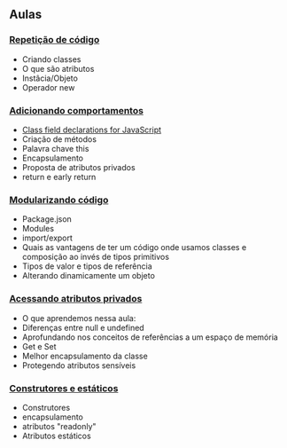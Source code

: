 ## Aulas

### <a href="./aulas/aula1/index.js" target="_blank">Repetição de código</a>

- Criando classes
- O que são atributos
- Instâcia/Objeto
- Operador new

### <a href="./aulas/aula2/index.js" target="_blank">Adicionando comportamentos</a>

- <a href="https://github.com/tc39/proposal-class-fields" target="_blank">Class field declarations for JavaScript</a>
- Criação de métodos
- Palavra chave this
- Encapsulamento
- Proposta de atributos privados
- return e early return

### <a href="./aulas/aula3/index.js" target="_blank">Modularizando código</a>

- Package.json
- Modules
- import/export
- Quais as vantagens de ter um código onde usamos classes e composição ao invés de tipos primitivos
- Tipos de valor e tipos de referência
- Alterando dinamicamente um objeto

### <a href="./aulas/aula4/index.js" target="_blank">Acessando atributos privados</a>

- O que aprendemos nessa aula:
- Diferenças entre null e undefined
- Aprofundando nos conceitos de referências a um espaço de memória
- Get e Set
- Melhor encapsulamento da classe
- Protegendo atributos sensíveis

### <a href="./aulas/aula5/index.js" target="_blank">Construtores e estáticos</a>

- Construtores
- encapsulamento
- atributos "readonly"
- Atributos estáticos
